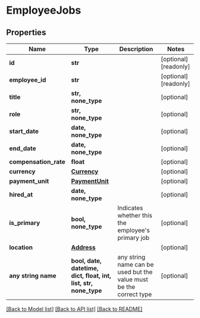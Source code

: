 # EmployeeJobs


## Properties
Name | Type | Description | Notes
------------ | ------------- | ------------- | -------------
**id** | **str** |  | [optional] [readonly] 
**employee_id** | **str** |  | [optional] [readonly] 
**title** | **str, none_type** |  | [optional] 
**role** | **str, none_type** |  | [optional] 
**start_date** | **date, none_type** |  | [optional] 
**end_date** | **date, none_type** |  | [optional] 
**compensation_rate** | **float** |  | [optional] 
**currency** | [**Currency**](Currency.md) |  | [optional] 
**payment_unit** | [**PaymentUnit**](PaymentUnit.md) |  | [optional] 
**hired_at** | **date, none_type** |  | [optional] 
**is_primary** | **bool, none_type** | Indicates whether this the employee&#39;s primary job | [optional] 
**location** | [**Address**](Address.md) |  | [optional] 
**any string name** | **bool, date, datetime, dict, float, int, list, str, none_type** | any string name can be used but the value must be the correct type | [optional]

[[Back to Model list]](../../README.md#documentation-for-models) [[Back to API list]](../../README.md#documentation-for-api-endpoints) [[Back to README]](../../README.md)


